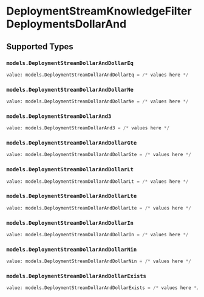 # DeploymentStreamKnowledgeFilterDeploymentsDollarAnd


## Supported Types

### `models.DeploymentStreamDollarAndDollarEq`

```python
value: models.DeploymentStreamDollarAndDollarEq = /* values here */
```

### `models.DeploymentStreamDollarAndDollarNe`

```python
value: models.DeploymentStreamDollarAndDollarNe = /* values here */
```

### `models.DeploymentStreamDollarAnd3`

```python
value: models.DeploymentStreamDollarAnd3 = /* values here */
```

### `models.DeploymentStreamDollarAndDollarGte`

```python
value: models.DeploymentStreamDollarAndDollarGte = /* values here */
```

### `models.DeploymentStreamDollarAndDollarLt`

```python
value: models.DeploymentStreamDollarAndDollarLt = /* values here */
```

### `models.DeploymentStreamDollarAndDollarLte`

```python
value: models.DeploymentStreamDollarAndDollarLte = /* values here */
```

### `models.DeploymentStreamDollarAndDollarIn`

```python
value: models.DeploymentStreamDollarAndDollarIn = /* values here */
```

### `models.DeploymentStreamDollarAndDollarNin`

```python
value: models.DeploymentStreamDollarAndDollarNin = /* values here */
```

### `models.DeploymentStreamDollarAndDollarExists`

```python
value: models.DeploymentStreamDollarAndDollarExists = /* values here */
```

